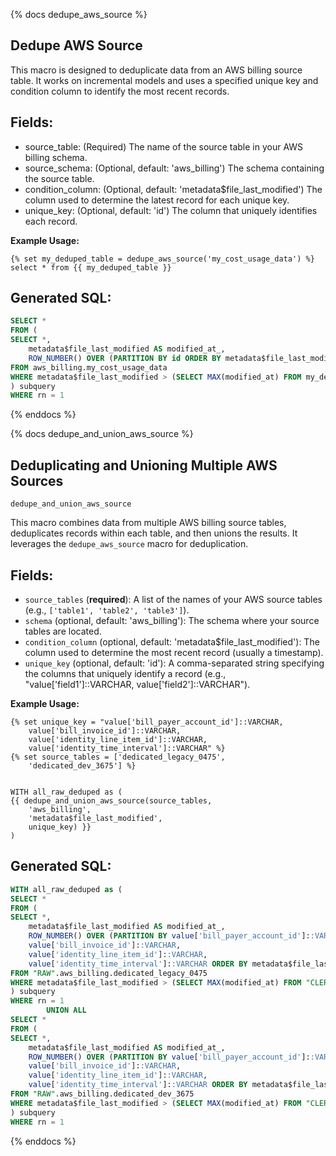 {% docs dedupe_aws_source %}

## Dedupe AWS Source

This macro is designed to deduplicate data from an AWS billing source table. It works on incremental models and uses a specified unique key and condition column to identify the most recent records.

## Fields:

* source_table: (Required) The name of the source table in your AWS billing schema.
* source_schema: (Optional, default: 'aws_billing') The schema containing the source table.
* condition_column: (Optional, default: 'metadata$file_last_modified') The column used to determine the latest record for each unique key.
* unique_key: (Optional, default: 'id') The column that uniquely identifies each record.

**Example Usage:**

```jinja2
{% set my_deduped_table = dedupe_aws_source('my_cost_usage_data') %}
select * from {{ my_deduped_table }}
```

## Generated SQL:

```sql
SELECT *
FROM (
SELECT *,
    metadata$file_last_modified AS modified_at_,
    ROW_NUMBER() OVER (PARTITION BY id ORDER BY metadata$file_last_modified DESC) AS rn
FROM aws_billing.my_cost_usage_data
WHERE metadata$file_last_modified > (SELECT MAX(modified_at) FROM my_deduped_table)
) subquery
WHERE rn = 1
```

{% enddocs %}

{% docs dedupe_and_union_aws_source %}

## Deduplicating and Unioning Multiple AWS Sources

`dedupe_and_union_aws_source`

This macro combines data from multiple AWS billing source tables, deduplicates records within each table, and then unions the results. It leverages the `dedupe_aws_source` macro for deduplication.

## Fields:

* `source_tables` (**required**): A list of the names of your AWS source tables (e.g., `['table1', 'table2', 'table3']`).
* `schema` (optional, default: 'aws_billing'): The schema where your source tables are located.
* `condition_column` (optional, default: 'metadata$file_last_modified'): The column used to determine the most recent record (usually a timestamp).
* `unique_key` (optional, default: 'id'): A comma-separated string specifying the columns that uniquely identify a record (e.g., "value['field1']::VARCHAR, value['field2']::VARCHAR").

**Example Usage:**
```jinja2
{% set unique_key = "value['bill_payer_account_id']::VARCHAR, 
    value['bill_invoice_id']::VARCHAR, 
    value['identity_line_item_id']::VARCHAR, 
    value['identity_time_interval']::VARCHAR" %}
{% set source_tables = ['dedicated_legacy_0475', 
    'dedicated_dev_3675'] %}


WITH all_raw_deduped as (
{{ dedupe_and_union_aws_source(source_tables, 
    'aws_billing', 
    'metadata$file_last_modified', 
    unique_key) }}
)

```

## Generated SQL:

```sql
WITH all_raw_deduped as (     
SELECT *
FROM (
SELECT *,
    metadata$file_last_modified AS modified_at_,
    ROW_NUMBER() OVER (PARTITION BY value['bill_payer_account_id']::VARCHAR, 
    value['bill_invoice_id']::VARCHAR, 
    value['identity_line_item_id']::VARCHAR, 
    value['identity_time_interval']::VARCHAR ORDER BY metadata$file_last_modified DESC) AS rn
FROM "RAW".aws_billing.dedicated_legacy_0475
WHERE metadata$file_last_modified > (SELECT MAX(modified_at) FROM "CLEROUX_PREP".aws_billing.aws_billing_source_test)
) subquery
WHERE rn = 1
        UNION ALL   
SELECT *
FROM (
SELECT *,
    metadata$file_last_modified AS modified_at_,
    ROW_NUMBER() OVER (PARTITION BY value['bill_payer_account_id']::VARCHAR, 
    value['bill_invoice_id']::VARCHAR, 
    value['identity_line_item_id']::VARCHAR, 
    value['identity_time_interval']::VARCHAR ORDER BY metadata$file_last_modified DESC) AS rn
FROM "RAW".aws_billing.dedicated_dev_3675
WHERE metadata$file_last_modified > (SELECT MAX(modified_at) FROM "CLEROUX_PREP".aws_billing.aws_billing_source_test)
) subquery
WHERE rn = 1
```

{% enddocs %}